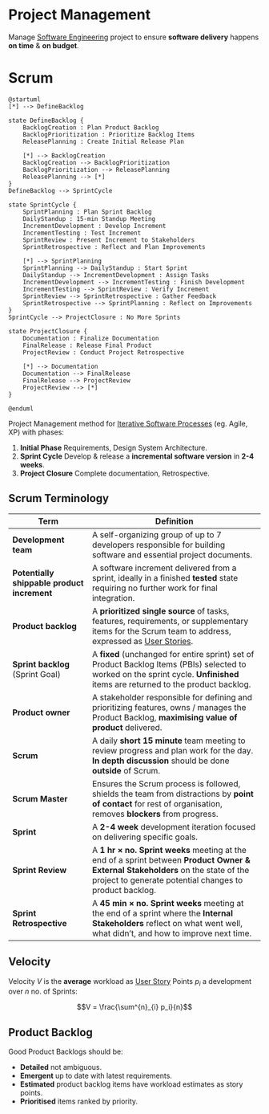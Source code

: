 # Project Management

Manage [Software Engineering](../index.md) project to ensure **software delivery** happens **on time** & **on budget**.

# Scrum

```plantuml
@startuml
[*] --> DefineBacklog

state DefineBacklog {
    BacklogCreation : Plan Product Backlog
    BacklogPrioritization : Prioritize Backlog Items
    ReleasePlanning : Create Initial Release Plan

    [*] --> BacklogCreation
    BacklogCreation --> BacklogPrioritization
    BacklogPrioritization --> ReleasePlanning
    ReleasePlanning --> [*]
}
DefineBacklog --> SprintCycle

state SprintCycle {
    SprintPlanning : Plan Sprint Backlog
    DailyStandup : 15-min Standup Meeting
    IncrementDevelopment : Develop Increment
    IncrementTesting : Test Increment
    SprintReview : Present Increment to Stakeholders
    SprintRetrospective : Reflect and Plan Improvements

    [*] --> SprintPlanning
    SprintPlanning --> DailyStandup : Start Sprint
    DailyStandup --> IncrementDevelopment : Assign Tasks
    IncrementDevelopment --> IncrementTesting : Finish Development
    IncrementTesting --> SprintReview : Verify Increment
    SprintReview --> SprintRetrospective : Gather Feedback
    SprintRetrospective --> SprintPlanning : Reflect on Improvements
}
SprintCycle --> ProjectClosure : No More Sprints

state ProjectClosure {
    Documentation : Finalize Documentation
    FinalRelease : Release Final Product
    ProjectReview : Conduct Project Retrospective

    [*] --> Documentation
    Documentation --> FinalRelease
    FinalRelease --> ProjectReview
    ProjectReview --> [*]
}

@enduml
```

Project Management method for [Iterative Software Processes](./introduction.md#agile) (eg. Agile, XP) with phases:

1. **Initial Phase** Requirements, Design System Architecture.
2. **Sprint Cycle** Develop & release a **incremental software version** in **2-4 weeks**.
3. **Project Closure** Complete documentation, Retrospective.

## Scrum Terminology

| Term                                        | Definition                                                                                                                                                                                   |
| ------------------------------------------- | -------------------------------------------------------------------------------------------------------------------------------------------------------------------------------------------- |
| **Development team**                        | A self-organizing group of up to 7 developers responsible for building software and essential project documents.                                                                             |
| **Potentially shippable product increment** | A software increment delivered from a sprint, ideally in a finished **tested** state requiring no further work for final integration.                                                        |
| **Product backlog**                         | A **prioritized single source** of tasks, features, requirements, or supplementary items for the Scrum team to address, expressed as [User Stories](./agile.md#user-stories).                |
| **Sprint backlog** (Sprint Goal)            | A **fixed** (unchanged for entire sprint) set of Product Backlog Items (PBIs) selected to worked on the sprint cycle. **Unfinished** items are returned to the product backlog.              |
| **Product owner**                           | A stakeholder responsible for defining and prioritizing features, owns / manages the Product Backlog, **maximising value of product** delivered.                                             |
| **Scrum**                                   | A daily **short 15 minute** team meeting to review progress and plan work for the day. **In depth discussion** should be done **outside** of Scrum.                                          |
| **Scrum Master**                            | Ensures the Scrum process is followed, shields the team from distractions by **point of contact** for rest of organisation, removes **blockers** from progress.                              |
| **Sprint**                                  | A **2-4 week** development iteration focused on delivering specific goals.                                                                                                                   |
| **Sprint Review**                           | A **1 hr × no. Sprint weeks** meeting at the end of a sprint between **Product Owner & External Stakeholders** on the state of the project to generate potential changes to product backlog. |
| **Sprint Retrospective**                    | A **45 min × no. Sprint weeks** meeting at the end of a sprint where the **Internal Stakeholders** reflect on what went well, what didn’t, and how to improve next time.                     |

## Velocity

Velocity $`V`$ is the **average** workload as [User Story](./agile.md#user-stories) Points $`p_i`$ a development over $`n`$ no. of Sprints:

```math
V = \frac{\sum^{n}_{i} p_i}{n}
```

## Product Backlog

Good Product Backlogs should be:

- **Detailed** not ambiguous.
- **Emergent** up to date with latest requirements.
- **Estimated** product backlog items have workload estimates as story points.
- **Prioritised** items ranked by priority.
